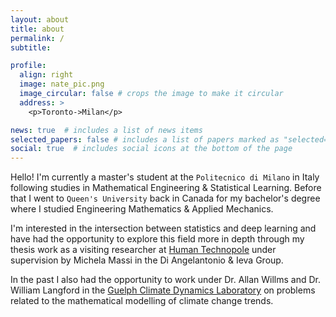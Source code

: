 ```yaml
---
layout: about
title: about
permalink: /
subtitle:  

profile:
  align: right
  image: nate_pic.png
  image_circular: false # crops the image to make it circular
  address: >
    <p>Toronto->Milan</p>

news: true  # includes a list of news items
selected_papers: false # includes a list of papers marked as "selected={true}"
social: true  # includes social icons at the bottom of the page
---
```


Hello! I'm currently a master's student at the `Politecnico di Milano` in Italy following studies in Mathematical Engineering & Statistical Learning. Before that I went to `Queen's University` back in Canada for my bachelor's degree where I studied  Engineering Mathematics & Applied Mechanics. 

I'm interested in the intersection between statistics and deep learning and have had the opportunity to explore this field more in depth through my thesis work as a visiting researcher at [Human Technopole](https://humantechnopole.it/en/) under supervision by Michela Massi in the Di Angelantonio & Ieva Group.  

In the past I also had the opportunity to work under Dr. Allan Willms and Dr. William Langford in the [Guelph Climate Dynamics Laboratory](https://www.researchgate.net/lab/William-Finlay-Langford-Lab) on problems related to the mathematical modelling of climate change trends. 